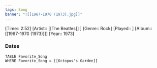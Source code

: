 ```yaml
---
tags: Song  
banner: "![[1967-1970 (1973).jpg]]"
---
```

[Time:: 2:52]
[Artist:: [[The Beatles]] ]
[Genre:: Rock]
[Played:: ]
[Album:: [[1967-1970 (1973)]]]
[Year:: 1973]
### Dates
````dataview
TABLE Favorite_Song
WHERE Favorite_Song = [[Octopus's Garden]]
````